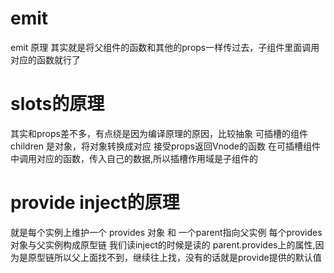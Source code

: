 # emit
emit 原理 其实就是将父组件的函数和其他的props一样传过去，子组件里面调用对应的函数就行了

# slots的原理
其实和props差不多，有点绕是因为编译原理的原因，比较抽象
可插槽的组件 children 是对象，将对象转换成对应 接受props返回Vnode的函数
在可插槽组件中调用对应的函数，传入自己的数据,所以插槽作用域是子组件的

# provide inject的原理
就是每个实例上维护一个 provides 对象 和 一个parent指向父实例
每个provides对象与父实例构成原型链
我们读inject的时候是读的 parent.provides上的属性,因为是原型链所以父上面找不到，继续往上找，没有的话就是provide提供的默认值